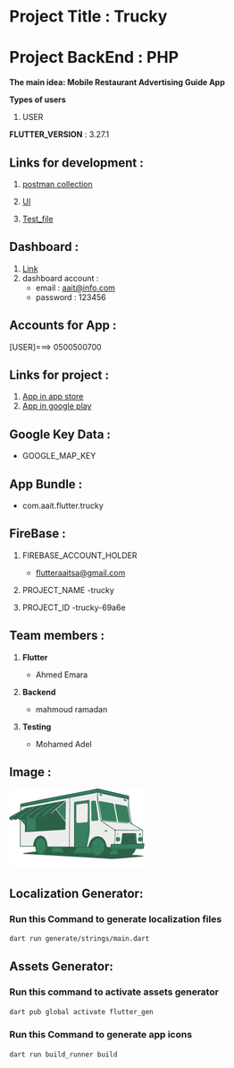 # Project Title :  Trucky

# Project BackEnd : PHP

**The main idea: Mobile Restaurant Advertising Guide App**


**Types of users**

1. USER


**FLUTTER_VERSION** : 3.27.1

## Links for development :

1. [postman collection](https://documenter.getpostman.com/view/40301278/2sAYX9o1Lv)

2. [UI](https://www.figma.com/proto/8LyeHQkBAITLQ26upDSYQt/Trucky?node-id=457-1360&t=ZFrVwsMVgHzCTLHh-1&starting-point-node-id=6%3A87&scaling=scale-down)

3. [Test_file](https://docs.google.com/spreadsheets/d/1k-bFzqFnWfDa6vn-YdKVwxevqzACjomex2GWPgvxCEY/edit?gid=880947812#gid=880947812)

## Dashboard :

1. [Link](https://trucky-sa.com/admin/login)
2. dashboard account :
   - email : aait@info.com
   - password : 123456

## Accounts for App :
[USER]===> 0500500700


## Links for project :

1. [App in app store]()
2. [App in google play]()

## Google Key Data :

- GOOGLE_MAP_KEY

## App Bundle :

- com.aait.flutter.trucky

## FireBase :

1. FIREBASE_ACCOUNT_HOLDER
   - flutteraaitsa@gmail.com
   
2. PROJECT_NAME
   -trucky

2. PROJECT_ID
   -trucky-69a6e


## Team members :

1. **Flutter**
   - Ahmed Emara


2. **Backend**
   - mahmoud ramadan

3. **Testing**
   - Mohamed Adel

## Image :

![Logo](assets/images/logo.png)


## Localization Generator:
### Run this Command to generate localization files
```bash
dart run generate/strings/main.dart
```

## Assets Generator:

### Run this command to activate assets generator
```bash
dart pub global activate flutter_gen
```

### Run this Command to generate app icons
```bash
dart run build_runner build
```
